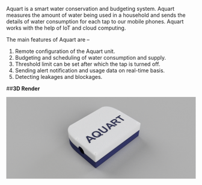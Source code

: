 Aquart is a smart water conservation and budgeting system. Aquart measures the amount of water being used in a household and sends the details of water 
consumption for each tap to our mobile phones. Aquart works with the help of IoT and cloud computing. 


The main features of Aquart are –
1. Remote configuration of the Aquart unit.
2. Budgeting and scheduling of water consumption and supply.
3. Threshold limit can be set after which the tap is turned off.
4. Sending alert notification and usage data on real-time basis. 
5. Detecting leakages and blockages.

##**3D Render**

![3D Render](/Render.png)
